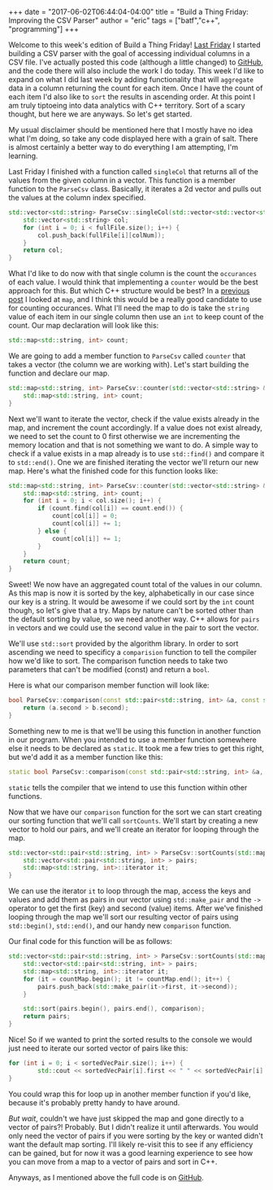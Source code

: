 +++
date = "2017-06-02T06:44:04-04:00"
title = "Build a Thing Friday: Improving the CSV Parser"
author = "eric"
tags = ["batf","c++", "programming"]
+++

Welcome to this week's edition of Build a Thing Friday! [Last Friday](http://ericlearns.com/post/build-a-thing/) I started building a CSV parser with the goal of accessing individual columns in a CSV file. I've actually posted this code (although a little changed) to [GitHub](https://github.com/erictempleton1/parseIt), and the code there will also include the work I do today. This week I'd like to expand on what I did last week by adding functionality that will `aggregate` data in a column returning the count for each item. Once I have the count of each item I'd also like to `sort` the results in ascending order. At this point I am truly tiptoeing into data analytics with C++ territory. Sort of a scary thought, but here we are anyways. So let's get started. 

My usual disclaimer should be mentioned here that I mostly have no idea what I'm doing, so take any code displayed here with a grain of salt. There is almost certainly a better way to do everything I am attempting, I'm learning.

Last Friday I finished with a function called `singleCol` that returns all of the values from the given column in a vector. This function is a member function to the `ParseCsv` class. Basically, it iterates a 2d vector and pulls out the values at the column index specified. 

```C++
std::vector<std::string> ParseCsv::singleCol(std::vector<std::vector<std::string> > &fullFile, int colNum) {
	std::vector<std::string> col;
	for (int i = 0; i < fullFile.size(); i++) {
		col.push_back(fullFile[i][colNum]);
	}
	return col;
}
```

What I'd like to do now with that single column is the count the `occurances` of each value. I would think that implementing a `counter` would be the best approach for this. But which C++ structure would be best? In a [previous post](http://ericlearns.com/post/cpp_map/) I looked at `map`, and I think this would be a really good candidate to use for counting occurances. What I'll need the map to do is take the `string` value of each item in our single column then use an `int` to keep count of the count. Our map declaration will look like this:

```C++ 
std::map<std::string, int> count;
```

We are going to add a member function to `ParseCsv` called `counter` that takes a vector (the column we are working with). Let's start building the function and declare our map.

```C++
std::map<std::string, int> ParseCsv::counter(std::vector<std::string> &col) {
    std::map<std::string, int> count;
}
```

Next we'll want to iterate the vector, check if the value exists already in the map, and increment the count accordingly. If a value does not exist already, we need to set the count to 0 first otherwise we are incrementing the memory location and that is not something we want to do. A simple way to check if a value exists in a map already is to use `std::find()` and compare it to `std::end()`. One we are finished iterating the vector we'll return our new map. Here's what the finished code for this function looks like:

```C++
std::map<std::string, int> ParseCsv::counter(std::vector<std::string> &col) {
	std::map<std::string, int> count;
	for (int i = 0; i < col.size(); i++) {
		if (count.find(col[i]) == count.end()) {
			count[col[i]] = 0;
			count[col[i]] += 1;
		} else {
			count[col[i]] += 1;
		}
	}
	return count;
}
```

Sweet! We now have an aggregated count total of the values in our column. As this map is now it is sorted by the key, alphabetically in our case since our key is a string. It would be awesome if we could sort by the `int` count though, so let's give that a try. Maps by nature can't be sorted other than the default sorting by value, so we need another way. C++ allows for `pairs` in vectors and we could use the second value in the pair to sort the vector. 

We'll use `std::sort` provided by the algorithm library. In order to sort ascending we need to specificy a `comparision` function to tell the compiler how we'd like to sort. The comparison function needs to take two parameters that can't be modified (const) and return a `bool`.

Here is what our comparison member function will look like:

```C++
bool ParseCsv::comparison(const std::pair<std::string, int> &a, const std::pair<std::string, int> &b) {
    return (a.second > b.second);
}
```

Something new to me is that we'll be using this function in another function in our program. When you intended to use a member function somewhere else it needs to be declared as `static`. It took me a few tries to get this right, but we'd add it as a member function like this:

```C++
static bool ParseCsv::comparison(const std::pair<std::string, int> &a, const std::pair<std::string, int> &b);
```

`static` tells the compiler that we intend to use this function within other functions.

Now that we have our `comparison` function for the sort we can start creating our sorting function that we'll call `sortCounts`. We'll start by creating a new vector to hold our pairs, and we'll create an iterator for looping through the map.

```C++
std::vector<std::pair<std::string, int> > ParseCsv::sortCounts(std::map<std::string, int &countMap) {
    std::vector<std::pair<std::string, int> > pairs;
    std::map<std::string, int>::iterator it;
}
```

We can use the iterator `it` to loop through the map, access the keys and values and add them as pairs in our vector using `std::make_pair` and the `->` operator to get the first (key) and second (value) items. After we've finished looping through the map we'll sort our resulting vector of pairs using `std::begin()`, `std::end()`, and our handy new `comparison` function.

Our final code for this function will be as follows:

```C++
std::vector<std::pair<std::string, int> > ParseCsv::sortCounts(std::map<std::string, int> &countMap) {
	std::vector<std::pair<std::string, int> > pairs;
	std::map<std::string, int>::iterator it;
	for (it = countMap.begin(); it != countMap.end(); it++) {
		pairs.push_back(std::make_pair(it->first, it->second));
	}

	std::sort(pairs.begin(), pairs.end(), comparison);
	return pairs;
}
```

Nice! So if we wanted to print the sorted results to the console we would just need to iterate our sorted vector of pairs like this:

```C++
for (int i = 0; i < sortedVecPair.size(); i++) {
		std::cout << sortedVecPair[i].first << " " << sortedVecPair[i].second << std::endl;
}
```

You could wrap this for loop up in another member function if you'd like, because it's probably pretty handy to have around.

_But wait_, couldn't we have just skipped the map and gone directly to a vector of pairs?! Probably. But I didn't realize it until afterwards. You would only need the vector of pairs if you were sorting by the key or wanted didn't want the default map sorting. I'll likely re-visit this to see if any efficiency can be gained, but for now it was a good learning experience to see how you can move from a map to a vector of pairs and sort in C++.

Anyways, as I mentioned above the full code is on [GitHub](https://github.com/erictempleton1/parseIt).

